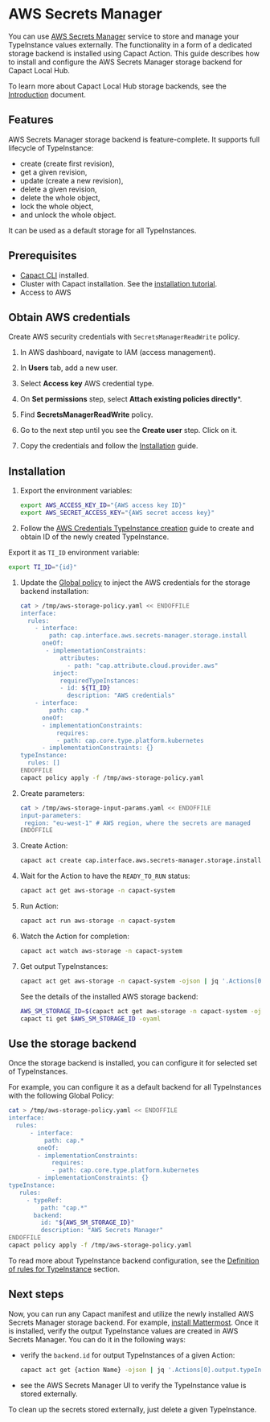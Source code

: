 # AWS Secrets Manager

You can use [AWS Secrets Manager](https://aws.amazon.com/secrets-manager/) service to store and manage your TypeInstance values externally. The functionality in a form of a dedicated storage backend is installed using Capact Action. This guide describes how to install and configure the AWS Secrets Manager storage backend for Capact Local Hub.

To learn more about Capact Local Hub storage backends, see the [Introduction](./introduction.md) document.

## Features

AWS Secrets Manager storage backend is feature-complete. It supports full lifecycle of TypeInstance:
- create (create first revision),
- get a given revision,
- update (create a new revision),
- delete a given revision,
- delete the whole object,
- lock the whole object,
- and unlock the whole object.

It can be used as a default storage for all TypeInstances.

## Prerequisites

* [Capact CLI](../../cli/getting-started.mdx) installed.
* Cluster with Capact installation. See the [installation tutorial](../../installation/local.mdx).
* Access to AWS

## Obtain AWS credentials

Create AWS security credentials with `SecretsManagerReadWrite` policy.

1. In AWS dashboard, navigate to IAM (access management).

1. In **Users** tab, add a new user.
1. Select **Access key** AWS credential type.
1. On **Set permissions** step, select **Attach existing policies directly***.
1. Find **SecretsManagerReadWrite** policy.
1. Go to the next step until you see the **Create user** step. Click on it.
1. Copy the credentials and follow the [Installation](#installation) guide.

## Installation

1. Export the environment variables:

   ```bash
   export AWS_ACCESS_KEY_ID="{AWS access key ID}"
   export AWS_SECRET_ACCESS_KEY="{AWS secret access key}"
   ```

1. Follow the [AWS Credentials TypeInstance creation](../../example/typeinstances.md#aws-credentials) guide to create and obtain ID of the newly created TypeInstance.

  Export it as `TI_ID` environment variable:

  ```bash
  export TI_ID="{id}"
  ```

1. Update the [Global policy](../policies/global-policy.md) to inject the AWS credentials for the storage backend installation:

   ```bash
   cat > /tmp/aws-storage-policy.yaml << ENDOFFILE
   interface:
     rules:
       - interface:
           path: cap.interface.aws.secrets-manager.storage.install
         oneOf:
          - implementationConstraints:
              attributes:
                - path: "cap.attribute.cloud.provider.aws"
            inject:
              requiredTypeInstances:
              - id: ${TI_ID}
                description: "AWS credentials"
       - interface:
           path: cap.*
         oneOf:
         - implementationConstraints:
             requires:
             - path: cap.core.type.platform.kubernetes
         - implementationConstraints: {}
   typeInstance:
     rules: []
   ENDOFFILE
   capact policy apply -f /tmp/aws-storage-policy.yaml
   ```

1. Create parameters:

   ```bash
   cat > /tmp/aws-storage-input-params.yaml << ENDOFFILE
   input-parameters:
    region: "eu-west-1" # AWS region, where the secrets are managed
   ENDOFFILE
   ```

1. Create Action:
   ```bash
   capact act create cap.interface.aws.secrets-manager.storage.install --name aws-storage -n capact-system --parameters-from-file /tmp/aws-storage-input-params.yaml
   ```

1. Wait for the Action to have the `READY_TO_RUN` status:

   ```bash
   capact act get aws-storage -n capact-system
   ```

1. Run Action:

   ```bash
   capact act run aws-storage -n capact-system
   ```

1. Watch the Action for completion:

    ```bash
    capact act watch aws-storage -n capact-system
    ```

1. Get output TypeInstances:

    ```bash
    capact act get aws-storage -n capact-system -ojson | jq '.Actions[0].output.typeInstances'
    ```

    See the details of the installed AWS storage backend:

     ```bash
     AWS_SM_STORAGE_ID=$(capact act get aws-storage -n capact-system -ojson | jq '.Actions[0].output.typeInstances | map(select(.typeRef.path == "cap.type.aws.secrets-manager.storage"))[0].id' -r)
     capact ti get $AWS_SM_STORAGE_ID -oyaml
     ```

## Use the storage backend

Once the storage backend is installed, you can configure it for selected set of TypeInstances.

For example, you can configure it as a default backend for all TypeInstances with the following Global Policy:

```bash
cat > /tmp/aws-storage-policy.yaml << ENDOFFILE
interface:
  rules:
      - interface:
          path: cap.*
        oneOf:
        - implementationConstraints:
            requires:
            - path: cap.core.type.platform.kubernetes
        - implementationConstraints: {}
typeInstance:
   rules:
     - typeRef:
         path: "cap.*"
       backend:
         id: "${AWS_SM_STORAGE_ID}"
         description: "AWS Secrets Manager"
ENDOFFILE
capact policy apply -f /tmp/aws-storage-policy.yaml
```

To read more about TypeInstance backend configuration, see the [Definition of rules for TypeInstance](../policies/overview.md#definition-of-rules-for-typeinstance) section.

## Next steps

Now, you can run any Capact manifest and utilize the newly installed AWS Secrets Manager storage backend. For example, [install Mattermost](../../example/mattermost-installation.md). Once it is installed, verify the output TypeInstance values are created in AWS Secrets Manager. You can do it in the following ways:

  - verify the `backend.id` for output TypeInstances of a given Action:

      ```bash
      capact act get {action Name} -ojson | jq '.Actions[0].output.typeInstances'`
      ```

  - see the AWS Secrets Manager UI to verify the TypeInstance value is stored externally.

To clean up the secrets stored externally, just delete a given TypeInstance.
